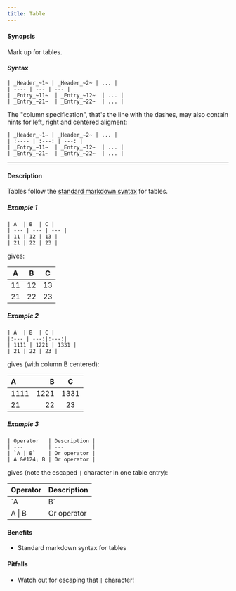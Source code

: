 ```yaml
---
title: Table
---
```


#### Synopsis

Mark up for tables.

#### Syntax

``````
| _Header_~1~ | _Header_~2~ | ... |
| ---- | --- | --- |
| _Entry_~11~  | _Entry_~12~  | ... |
| _Entry_~21~  | _Entry_~22~  | ... |
``````

The "column specification", that's the line with the dashes, may also contain hints for
left, right and centered aligment:

``````
| _Header_~1~ | _Header_~2~ | ... |
| :---- | :---: | ---: |
| _Entry_~11~  | _Entry_~12~  | ... |
| _Entry_~21~  | _Entry_~22~  | ... |
``````
----

#### Description

Tables follow the [standard markdown syntax](https://www.markdownguide.org/extended-syntax/#tables) for tables.

##### Example 1 

``````
| A  | B  | C |
| --- | --- | --- |
| 11 | 12 | 13 |
| 21 | 22 | 23 |
``````

gives:

| A  | B  | C |
| --- | --- | --- |
| 11 | 12 | 13 |
| 21 | 22 | 23 |


#####  Example 2 


``````
| A  | B  | C |
|:--- | ---:|:---:|
| 1111 | 1221 | 1331 |
| 21 | 22 | 23 |
``````

gives (with column B centered):

| A  | B  | C |
|:--- | ---:|:---:|
| 1111 | 1221 | 1331 |
| 21 | 22 | 23 |


#####  Example 3 

``````
| Operator   | Description |
| ---        | ---         |
| `A | B`    | Or operator |
| A &#124; B | Or operator |
``````

gives (note the escaped `|` character in one table entry):

| Operator    | Description |
| ---        | --- |
| `A | B`    | Or operator |
| A &#124; B | Or operator |


#### Benefits

* Standard markdown syntax for tables

#### Pitfalls

* Watch out for escaping that `|` character!

